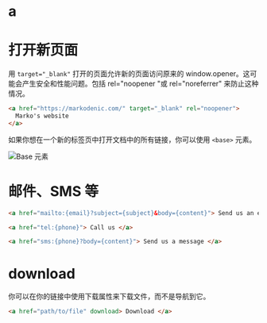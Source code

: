 # a

# 打开新页面

用 `target="_blank"` 打开的页面允许新的页面访问原来的 window.opener。这可能会产生安全和性能问题。包括 rel="noopener "或 rel="noreferrer" 来防止这种情况。

```html
<a href="https://markodenic.com/" target="_blank" rel="noopener">
  Marko's website
</a>
```

如果你想在一个新的标签页中打开文档中的所有链接，你可以使用 `<base>` 元素。

![Base 元素](https://z3.ax1x.com/2021/05/06/glAJc6.md.png)

# 邮件、SMS 等

```html
<a href="mailto:{email}?subject={subject}&body={content}"> Send us an email </a>

<a href="tel:{phone}"> Call us </a>

<a href="sms:{phone}?body={content}"> Send us a message </a>
```

# download

你可以在你的链接中使用下载属性来下载文件，而不是导航到它。

```html
<a href="path/to/file" download> Download </a>
```
